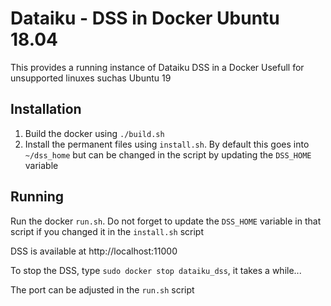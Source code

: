 Dataiku - DSS in Docker Ubuntu 18.04
====================================

This provides a running instance of Dataiku DSS in a Docker
Usefull for unsupported linuxes suchas Ubuntu 19

Installation
------------

  1. Build the docker using `./build.sh`
  2. Install the permanent files using `install.sh`. 
  By default this goes into `~/dss_home` but can be changed in the script
  by updating the `DSS_HOME` variable
  
Running
-------
  
Run the docker `run.sh`. Do not forget to update the `DSS_HOME` variable
  in that script if you changed it in the `install.sh` script
  
DSS is available at http://localhost:11000

To stop the DSS, type `sudo docker stop dataiku_dss`, it takes a while...

The port can be adjusted in the `run.sh` script     
